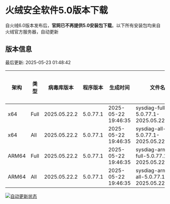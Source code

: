 # 火绒安全软件5.0版本下载 

自火绒6.0版本发布后，**官网已不再提供5.0安装包下载**。以下所有安装包均来自火绒官方服务器，自动更新

<!-- TABLE_START -->

## 版本信息

最后更新: 2025-05-23 01:48:42

| 架构    | 类型   | 病毒库版本 | 程序版本  | 生成时间 | 文件名 | 大小 | 下载链接    |
|---------|-------|------------|----------|----------|--------|------|----------|
| x64     | Full | 2025.05.22.2 | 5.0.77.1 | 2025-05-22 19:46:35 | sysdiag-full-5.0.77.1-2025.05.22.2.exe | 28.28M | [下载](https://down-tencent.huorong.cn/sysdiag-full-5.0.77.1-2025.05.22.2.exe) |
| x64     | All  | 2025.05.22.2 | 5.0.77.1 | 2025-05-22 19:46:35 | sysdiag-all-5.0.77.1-2025.05.22.2.exe | 28.28M | [下载](https://down-tencent.huorong.cn/sysdiag-all-5.0.77.1-2025.05.22.2.exe) |
| ARM64   | Full | 2025.05.22.2 | 5.0.77.1 | 2025-05-22 19:46:35 | sysdiag-arm64-full-5.0.77.1-2025.05.22.2.exe | 27.99M | [下载](https://down-tencent.huorong.cn/sysdiag-arm64-full-5.0.77.1-2025.05.22.2.exe) |
| ARM64   | All  | 2025.05.22.2 | 5.0.77.1 | 2025-05-22 19:46:35 | sysdiag-arm64-all-5.0.77.1-2025.05.22.2.exe | 27.99M | [下载](https://down-tencent.huorong.cn/sysdiag-arm64-all-5.0.77.1-2025.05.22.2.exe) |

<!-- TABLE_END -->

[![自动更新状态](https://github.com/J54264/Huorong-Version/actions/workflows/update.yml/badge.svg)](https://github.com/J54264/Huorong-Version/actions)
